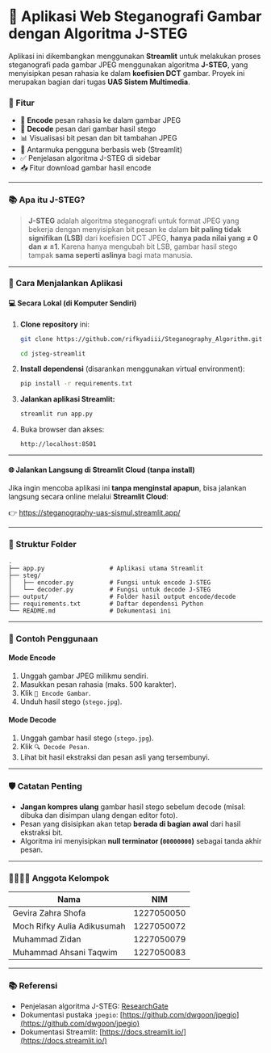 # 🔐 Aplikasi Web Steganografi Gambar dengan Algoritma J-STEG

Aplikasi ini dikembangkan menggunakan **Streamlit** untuk melakukan proses steganografi pada gambar JPEG menggunakan algoritma **J-STEG**, yang menyisipkan pesan rahasia ke dalam **koefisien DCT** gambar. Proyek ini merupakan bagian dari tugas **UAS Sistem Multimedia**.

### 🔧 Fitur

* 🔐 **Encode** pesan rahasia ke dalam gambar JPEG
* 🔎 **Decode** pesan dari gambar hasil stego
* 📊 Visualisasi bit pesan dan bit tambahan JPEG
* 📁 Antarmuka pengguna berbasis web (Streamlit)
* ✅ Penjelasan algoritma J-STEG di sidebar
* 📥 Fitur download gambar hasil encode

---

### 📚 Apa itu J-STEG?

> **J-STEG** adalah algoritma steganografi untuk format JPEG yang bekerja dengan menyisipkan bit pesan ke dalam **bit paling tidak signifikan (LSB)** dari koefisien DCT JPEG, **hanya pada nilai yang ≠ 0 dan ≠ ±1**. Karena hanya mengubah bit LSB, gambar hasil stego tampak **sama seperti aslinya** bagi mata manusia.

---

### 🚀 Cara Menjalankan Aplikasi

#### 💻 Secara Lokal (di Komputer Sendiri)

1. **Clone repository** ini:

   ```bash
   git clone https://github.com/rifkyadiii/Steganography_Algorithm.git
   ```

   ```bash
   cd jsteg-streamlit
   ```

2. **Install dependensi** (disarankan menggunakan virtual environment):

   ```bash
   pip install -r requirements.txt
   ```

3. **Jalankan aplikasi Streamlit:**

   ```bash
   streamlit run app.py
   ```

4. Buka browser dan akses:

   ```
   http://localhost:8501
   ```

---

#### 🌐 Jalankan Langsung di Streamlit Cloud (tanpa install)

Jika ingin mencoba aplikasi ini **tanpa menginstal apapun**, bisa jalankan langsung secara online melalui **Streamlit Cloud**:

👉 https://steganography-uas-sismul.streamlit.app/

---

### 📂 Struktur Folder

```
.
├── app.py                  # Aplikasi utama Streamlit
├── steg/
│   ├── encoder.py          # Fungsi untuk encode J-STEG
│   └── decoder.py          # Fungsi untuk decode J-STEG
├── output/                 # Folder hasil output encode/decode
├── requirements.txt        # Daftar dependensi Python
└── README.md               # Dokumentasi ini
```

---

### 🧪 Contoh Penggunaan

#### Mode Encode

1. Unggah gambar JPEG milikmu sendiri.
2. Masukkan pesan rahasia (maks. 500 karakter).
3. Klik `🔧 Encode Gambar`.
4. Unduh hasil stego (`stego.jpg`).

#### Mode Decode

1. Unggah gambar hasil stego (`stego.jpg`).
2. Klik `🔍 Decode Pesan`.
3. Lihat bit hasil ekstraksi dan pesan asli yang tersembunyi.

---

### 🛡️ Catatan Penting

* **Jangan kompres ulang** gambar hasil stego sebelum decode (misal: dibuka dan disimpan ulang dengan editor foto).
* Pesan yang disisipkan akan tetap **berada di bagian awal** dari hasil ekstraksi bit.
* Algoritma ini menyisipkan **null terminator (`00000000`)** sebagai tanda akhir pesan.

---

### 👨‍👩‍👧‍👦 Anggota Kelompok

| Nama   | NIM       |
| ------ | --------- |
| Gevira Zahra Shofa | 1227050050 |
| Moch Rifky Aulia Adikusumah | 1227050072 |
| Muhammad Zidan | 1227050079 |
| Muhammad Ahsani Taqwim | 1227050083 |

---

### 📚 Referensi

* Penjelasan algoritma J-STEG: [ResearchGate](https://www.researchgate.net/publication/327161300)
* Dokumentasi pustaka `jpegio`: [https://github.com/dwgoon/jpegio](https://github.com/dwgoon/jpegio)
* Dokumentasi Streamlit: [https://docs.streamlit.io/](https://docs.streamlit.io/)
